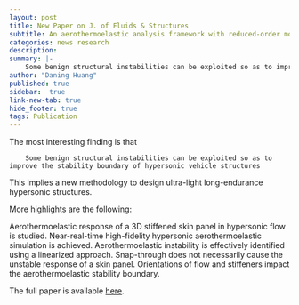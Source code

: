 ```yaml
---
layout: post
title: New Paper on J. of Fluids & Structures
subtitle: An aerothermoelastic analysis framework with reduced-order modeling applied to composite panels in hypersonic flows
categories: news research
description:
summary: |-
    Some benign structural instabilities can be exploited so as to improve the stability boundary of hypersonic vehicle structures.
author: "Daning Huang"
published: true
sidebar:  true
link-new-tab: true
hide_footer: true
tags: Publication
---
```


The most interesting finding is that

```
    Some benign structural instabilities can be exploited so as to improve the stability boundary of hypersonic vehicle structures
```

This implies a new methodology to design ultra-light long-endurance hypersonic structures.

More highlights are the following:

Aerothermoelastic response of a 3D stiffened skin panel in hypersonic flow is studied.
Near-real-time high-fidelity hypersonic aerothermoelastic simulation is achieved.
Aerothermoelastic instability is effectively identified using a linearized approach.
Snap-through does not necessarily cause the unstable response of a skin panel.
Orientations of flow and stiffeners impact the aerothermoelastic stability boundary.

The full paper is available [here](https://authors.elsevier.com/a/1aeAn3AMrT2lHu).